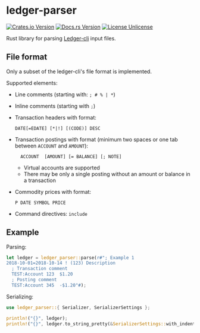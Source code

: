 # ledger-parser

[![Crates.io Version](https://img.shields.io/crates/v/ledger-parser.svg)](https://crates.io/crates/ledger-parser)
[![Docs.rs Version](https://docs.rs/ledger-parser/badge.svg)](https://docs.rs/ledger-parser)
[![License Unlicense](https://img.shields.io/crates/l/ledger-parser.svg)](http://unlicense.org/UNLICENSE)

Rust library for parsing [Ledger-cli](https://www.ledger-cli.org/) input files.

## File format

Only a subset of the ledger-cli's file format is implemented.

Supported elements:

- Line comments (starting with: `; # % | *`)

- Inline comments (starting with `;`)

- Transaction headers with format:

  ```ledger-cli
  DATE[=EDATE] [*|!] [(CODE)] DESC
  ```

- Transaction postings with format (minimum two spaces or one tab between `ACCOUNT` and `AMOUNT`):

  ```ledger-cli
    ACCOUNT  [AMOUNT] [= BALANCE] [; NOTE]
  ```

  - Virtual accounts are supported
  - There may be only a single posting without an amount or balance in a transaction

- Commodity prices with format:

  ```ledger-cli
  P DATE SYMBOL PRICE
  ```

- Command directives: `include`

## Example

Parsing:

```rust
let ledger = ledger_parser::parse(r#"; Example 1
2018-10-01=2018-10-14 ! (123) Description
  ; Transaction comment
  TEST:Account 123  $1.20
  ; Posting comment
  TEST:Account 345  -$1.20"#);
```

Serializing:

```rust
use ledger_parser::{ Serializer, SerializerSettings };

println!("{}", ledger);
println!("{}", ledger.to_string_pretty(&SerializerSettings::with_indent("\t")));
```
